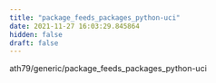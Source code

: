 ```yaml
---
title: "package_feeds_packages_python-uci"
date: 2021-11-27 16:03:29.845864
hidden: false
draft: false
---
```


ath79/generic/package_feeds_packages_python-uci

